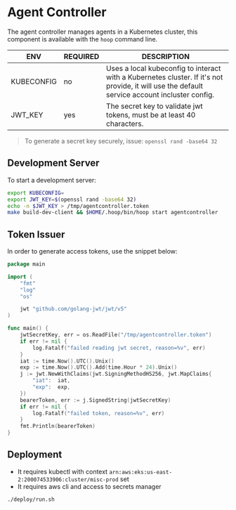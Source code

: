 # Agent Controller

The agent controller manages agents in a Kubernetes cluster, this component is available with the `hoop` command line.

| ENV        | REQUIRED | DESCRIPTION |
-------------|----------|-------------|
| KUBECONFIG | no       | Uses a local kubeconfig to interact with a Kubernetes cluster. If it's not provide, it will use the default service account incluster config. |
| JWT_KEY    | yes      | The secret key to validate jwt tokens, must be at least 40 characters. |

> To generate a secret key securely, issue: `openssl rand -base64 32`

## Development Server

To start a development server:

```sh
export KUBECONFIG=
export JWT_KEY=$(openssl rand -base64 32)
echo -n $JWT_KEY > /tmp/agentcontroller.token
make build-dev-client && $HOME/.hoop/bin/hoop start agentcontroller
```

## Token Issuer

In order to generate access tokens, use the snippet below:

```go
package main

import (
	"fmt"
	"log"
	"os"

	jwt "github.com/golang-jwt/jwt/v5"
)

func main() {
	jwtSecretKey, err = os.ReadFile("/tmp/agentcontroller.token")
    if err != nil {
        log.Fatalf("failed reading jwt secret, reason=%v", err)
    }
	iat := time.Now().UTC().Unix()
	exp := time.Now().UTC().Add(time.Hour * 24).Unix()
	j := jwt.NewWithClaims(jwt.SigningMethodHS256, jwt.MapClaims{
		"iat":  iat,
		"exp":  exp,
	})
	bearerToken, err := j.SignedString(jwtSecretKey)
	if err != nil {
		log.Fatalf("failed token, reason=%v", err)
	}
	fmt.Println(bearerToken)
}
```

## Deployment

- It requires kubectl with context `arn:aws:eks:us-east-2:200074533906:cluster/misc-prod` set
- It requires aws cli and access to secrets manager

```sh
./deploy/run.sh
```